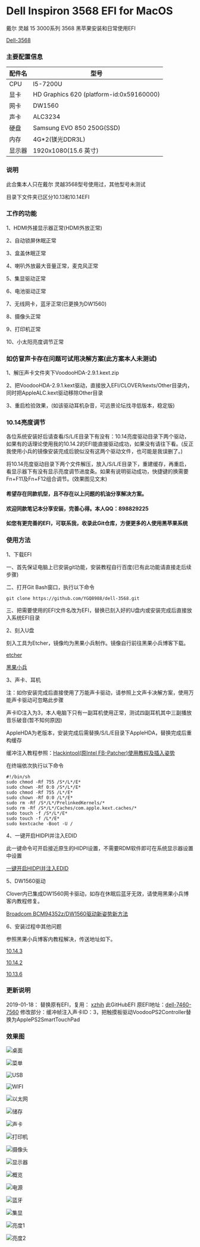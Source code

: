 # Dell Inspiron 3568 EFI for MacOS
戴尔 灵越 15 3000系列 3568 黑苹果安装和日常使用EFI

[Dell-3568](https://github.com/YGQ8988/dell-3568)

### 主要配置信息

| 配件名      | 型号    |
| --------- | -------- | 
| CPU    | I5-7200U  |
| 显卡     | HD Graphics 620 (platform-id:0x59160000)     |   
| 网卡     | DW1560 | 
| 声卡 | ALC3234    |
| 硬盘 | Samsung EVO 850 250G(SSD)    |
| 内存 | 4G*2(镁光DDR3L)    |
| 显示器 | 1920x1080(15.6 英寸)    |

### 说明

此合集本人只在戴尔 灵越3568型号使用过，其他型号未测试

目录下文件夹已区分10.13和10.14EFI

### 工作的功能

1、HDMI外接显示器正常(HDMI外放正常)

2、自动锁屏休眠正常

3、盒盖休眠正常

4、喇叭外放最大音量正常，麦克风正常

5、集显驱动正常

6、电池驱动正常

7、无线网卡，蓝牙正常(已更换为DW1560)

8、摄像头正常

9、打印机正常

10、小太阳亮度调节正常


### 如仿冒声卡存在问题可试用决解方案(此方案本人未测试)

1、解压声卡文件夹下VoodooHDA-2.9.1.kext.zip

2、把VoodooHDA-2.9.1.kext驱动，直接放入EFI/CLOVER/kexts/Other目录内，同时把AppleALC.kext驱动移除Other目录

3、重启检验效果，(如该驱动耳机杂音，可远景论坛找寻低版本，稳定版)

### 10.14亮度调节

各位系统安装好后请查看/S/L/E目录下有没有：10.14亮度驱动目录下两个驱动，如果有的话理论使用我的10.14.2的EFI能直接驱动成功，如果没有请往下看。(反正我使用小兵的镜像安装完成后貌似没有这两个驱动文件，也可能是我误删了。)

将10.14亮度驱动目录下两个文件解压，放入/S/L/E目录下，重建缓存，再重启，看显示器下有没有显示亮度调节进度条。如果有说明驱动成功，快捷键的换需要Fn+F11及Fn+F12组合调节。(效果图见文末)

#### 希望存在同款机型，且不存在以上问题的机油分享解决方案。

#### 欢迎同款笔记本分享安装，完善心得。本人QQ：898829225

#### 如您有更完善的EFI，可联系我，收录此Git仓库，方便更多的人使用黑苹果系统

### 使用方法

1、下载EFI

  一、首先保证电脑上已安装git功能，安装教程自行百度(已有此功能请直接走后续步骤)
  
  二、打开Git Bash窗口，执行以下命令
  ```
  git clone https://github.com/YGQ8988/dell-3568.git
  ```
  三、把需要使用的EFI文件名改为EFI，替换已刻入好的U盘内或安装完成后直接放入系统EFI目录
  
2、刻入U盘

刻入工具为Etcher，镜像均为黑果小兵制作。镜像自行前往黑果小兵博客下载。

[etcher](https://etcher.io/)

[黑果小兵](http://daliansky.github.io)

3、声卡、耳机

注：如你安装完成后直接使用了万能声卡驱动，请参照上文声卡决解方案，使用万能声卡驱动可忽略此步骤

声卡ID注入为3，本人电脑下只有一副耳机使用正常，测试四副耳机其中三副播放音乐破音(暂不知何原因)

AppleHDA为老版本，安装完成后需替换/S/L/E目录下AppleHDA，替换完成后重构缓存

缓冲注入教程参照：[Hackintool(原Intel FB-Patcher)使用教程及插入姿势](https://daliansky.github.io/Intel-FB-Patcher-tutorial-and-insertion-pose.html)

在终端依次执行以下命令
```
#!/bin/sh
sudo chmod -Rf 755 /S*/L*/E*
sudo chown -Rf 0:0 /S*/L*/E*
sudo chmod -Rf 755 /L*/E*
sudo chown -Rf 0:0 /L*/E*
sudo rm -Rf /S*/L*/PrelinkedKernels/*
sudo rm -Rf /S*/L*/Caches/com.apple.kext.caches/*
sudo touch -f /S*/L*/E*
sudo touch -f /L*/E*
sudo kextcache -Boot -U /
```

4、一键开启HIDPI并注入EDID

此一键命令可开启接近原生的HIDPI设置，不需要RDM软件即可在系统显示器设置中设置

[一键开启HIDPI并注入EDID](https://zhih.me/one-key-hidpi/)

5、DW1560驱动

Clover内已集成DW1560网卡驱动，如存在休眠后蓝牙无效，请使用黑果小兵博客内教程修复。

[Broadcom BCM94352z/DW1560驱动新姿势新方法](https://blog.daliansky.net/Broadcom-BCM94352z-DW1560-drive-new-posture.html)

6、安装过程中其他问题

参照黑果小兵博客内教程解决，传送地址如下。

[10.14.3](https://daliansky.github.io/macOS-Mojave-10.14.3-18D42-official-version-with-Clover-4859-original-image.html)

[10.14.2](https://daliansky.github.io/macOS-Mojave-10.14.2-18C54-official-version-with-Clover-4792-original-image.html)

[10.13.6](https://daliansky.github.io/macOS-High-Sierra-10.13.6-17G2112-Release-Special-with-Clover-4606-original-mirror.html)

### 更新说明
2019-01-18：
                替换原有EFI，复用： [xzhih](https://github.com/xzhih) 此GitHubEFI
                原EFI地址：[dell-7460-7560](https://github.com/xzhih/dell-7460-7560-hackintosh)
                修改部分：缓冲帧注入声卡ID：3，把触摸板驱动VoodooPS2Controller替换为ApplePS2SmartTouchPad

### 效果图

![桌面](https://github.com/YGQ8988/dell-3568/blob/master/%E6%95%88%E6%9E%9C%E5%9B%BE/%E6%A1%8C%E9%9D%A2.png)

![菜单](https://github.com/YGQ8988/dell-3568/blob/master/%E6%95%88%E6%9E%9C%E5%9B%BE/%E7%A8%8B%E5%BA%8F.png)

![USB](https://github.com/YGQ8988/dell-3568/blob/master/%E6%95%88%E6%9E%9C%E5%9B%BE/USB.png)

![WIFI](https://github.com/YGQ8988/dell-3568/blob/master/%E6%95%88%E6%9E%9C%E5%9B%BE/WIFI.png)

![以太网](https://github.com/YGQ8988/dell-3568/blob/master/%E6%95%88%E6%9E%9C%E5%9B%BE/%E4%BB%A5%E5%A4%AA%E7%BD%91.png)

![储存](https://github.com/YGQ8988/dell-3568/blob/master/%E6%95%88%E6%9E%9C%E5%9B%BE/%E5%82%A8%E5%AD%98.png)

![声卡](https://github.com/YGQ8988/dell-3568/blob/master/%E6%95%88%E6%9E%9C%E5%9B%BE/%E5%A3%B0%E5%8D%A1.png)

![打印机](https://github.com/YGQ8988/dell-3568/blob/master/%E6%95%88%E6%9E%9C%E5%9B%BE/%E6%89%93%E5%8D%B0%E6%9C%BA.png)

![摄像头](https://github.com/YGQ8988/dell-3568/blob/master/%E6%95%88%E6%9E%9C%E5%9B%BE/%E6%91%84%E5%83%8F%E5%A4%B4.png)

![显示器](https://github.com/YGQ8988/dell-3568/blob/master/%E6%95%88%E6%9E%9C%E5%9B%BE/%E6%98%BE%E7%A4%BA%E5%99%A8.png)

![概览](https://github.com/YGQ8988/dell-3568/blob/master/%E6%95%88%E6%9E%9C%E5%9B%BE/%E6%A6%82%E8%A7%88.png)

![电源](https://github.com/YGQ8988/dell-3568/blob/master/%E6%95%88%E6%9E%9C%E5%9B%BE/%E7%94%B5%E6%BA%90.png)

![蓝牙](https://github.com/YGQ8988/dell-3568/blob/master/%E6%95%88%E6%9E%9C%E5%9B%BE/%E8%93%9D%E7%89%99.png)

![集显](https://github.com/YGQ8988/dell-3568/blob/master/%E6%95%88%E6%9E%9C%E5%9B%BE/%E9%9B%86%E6%98%BE.png)

![亮度1](https://github.com/YGQ8988/dell-3568/blob/master/%E6%95%88%E6%9E%9C%E5%9B%BE/%E4%BA%AE%E5%BA%A61.png)

![亮度2](https://github.com/YGQ8988/dell-3568/blob/master/%E6%95%88%E6%9E%9C%E5%9B%BE/%E4%BA%AE%E5%BA%A62.png)
